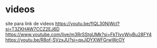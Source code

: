 # videos
site para link de videos
https://youtu.be/fIQL30NjWcI?si=T3ZKHAW7CCZ2EJ6D
<br>
https://www.youtube.com/live/m3RrSStgUMk?si=FkTIvvWiyBu28FY4
<br>
https://youtu.be/R8of-SVzxJU?si=qxJjDYXWFGrwWcOY
